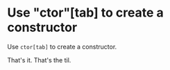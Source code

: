 ﻿# Use "ctor"[tab] to create a constructor

Use `ctor[tab]` to create a constructor.

That's it. That's the til.